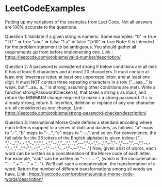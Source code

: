 # LeetCodeExamples
Putting up my variations of the examples from Leet Code. Not all answers are 100% accurate to the questions. 

Question 1:
Validate if a given string is numeric.
Some examples:
"0" => true
" 0.1 " => true
"abc" => false
"1 a" => false
"2e10" => true
Note: It is intended for the problem statement to be ambiguous. You should gather all requirements up front before implementing one.
Link : https://leetcode.com/problems/valid-number/description/ 


Question 2:
A password is considered strong if below conditions are all met:
It has at least 6 characters and at most 20 characters. 
It must contain at least one lowercase letter, at least one uppercase letter, and at least one digit. 
It must NOT contain three repeating characters in a row ("...aaa..." is weak, but "...aa...a..." is strong, assuming other conditions are met). 
Write a function strongPasswordChecker(s), that takes a string s as input, and return the MINIMUM change required to make s a strong password. If s is already strong, return 0.
Insertion, deletion or replace of any one character are all considered as one change.
Link : https://leetcode.com/problems/strong-password-checker/description/ 

Question 3:
International Morse Code defines a standard encoding where each letter is mapped to a series of dots and dashes, as follows: "a" maps to ".-", "b" maps to "-...", "c" maps to "-.-.", and so on.
For convenience, the full table for the 26 letters of the English alphabet is given below:
[".-","-...","-.-.","-..",".","..-.","--.","....","..",".---","-.-",".-..","--","-.","---",".--.","--.-",".-.","...","-","..-","...-",".--","-..-","-.--","--.."]
Now, given a list of words, each word can be written as a concatenation of the Morse code of each letter. For example, "cab" can be written as "-.-.-....-", (which is the concatenation "-.-." + "-..." + ".-"). We'll call such a concatenation, the transformation of a word.
Return the number of different transformations among all words we have.
Link : https://leetcode.com/problems/unique-morse-code-words/description/ 
